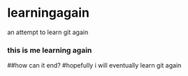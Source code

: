# learningagain
an attempt to learn git again
### this is me learning again
##how can it end?
#hopefully i will eventually learn
git again
